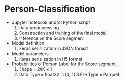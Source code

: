 # Person-Classification

* Jupyter notebook and/or Python script
  1. Data preprocessing
  2. Construction and training of the final model
  3. Inference on the Score segment
* Model definition
  1. Keras serialization in JSON format
* Model parameters
  1. Keras serialization in H5 format
* Probabilities of Person Label for the Score segment
  1. Shape = 20K x 1
  2. Data Type = float32 in [0, 1]
  3.File Type = Parquet
